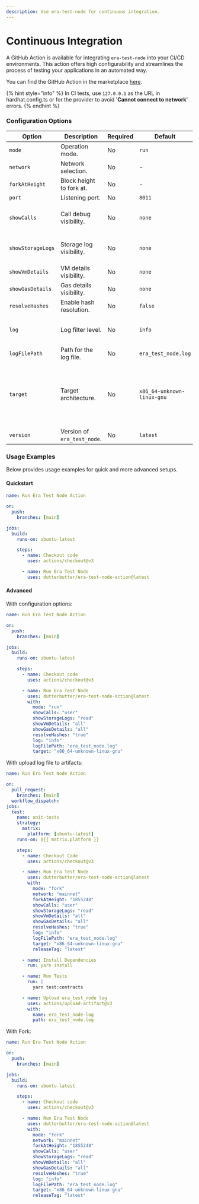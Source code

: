 ```yaml
---
description: Use era-test-node for continuous integration.
---
```


# Continuous Integration

A GitHub Action is available for integrating `era-test-node` into your CI/CD environments. This action offers high configurability and streamlines the process of testing your applications in an automated way.

You can find the GitHub Action in the marketplace [here](https://github.com/marketplace/actions/era-test-node-action).

{% hint style="info" %}
In CI tests, use `127.0.0.1` as the URL in hardhat.config.ts or for the provider to avoid '**Cannot connect to network**' errors.
{% endhint %}

### Configuration Options

<table><thead><tr><th width="209">Option</th><th>Description</th><th width="101">Required</th><th width="107">Default</th><th>Options</th></tr></thead><tbody><tr><td><code>mode</code></td><td>Operation mode.</td><td>No</td><td><code>run</code></td><td><code>run</code>, <code>fork</code></td></tr><tr><td><code>network</code></td><td>Network selection.</td><td>No</td><td>-</td><td>-</td></tr><tr><td><code>forkAtHeight</code></td><td>Block height to fork at.</td><td>No</td><td>-</td><td>-</td></tr><tr><td><code>port</code></td><td>Listening port.</td><td>No</td><td><code>8011</code></td><td>-</td></tr><tr><td><code>showCalls</code></td><td>Call debug visibility.</td><td>No</td><td><code>none</code></td><td><code>none</code>, <code>user</code>, <code>system</code>, <code>all</code></td></tr><tr><td><code>showStorageLogs</code></td><td>Storage log visibility.</td><td>No</td><td><code>none</code></td><td><code>none</code>, <code>read</code>, <code>write</code>, <code>all</code></td></tr><tr><td><code>showVmDetails</code></td><td>VM details visibility.</td><td>No</td><td><code>none</code></td><td><code>none</code>, <code>all</code></td></tr><tr><td><code>showGasDetails</code></td><td>Gas details visibility.</td><td>No</td><td><code>none</code></td><td><code>none</code>, <code>all</code></td></tr><tr><td><code>resolveHashes</code></td><td>Enable hash resolution.</td><td>No</td><td><code>false</code></td><td>-</td></tr><tr><td><code>log</code></td><td>Log filter level.</td><td>No</td><td><code>info</code></td><td><code>debug</code>, <code>info</code>, <code>warn</code>, <code>error</code></td></tr><tr><td><code>logFilePath</code></td><td>Path for the log file.</td><td>No</td><td><code>era_test_node.log</code></td><td>-</td></tr><tr><td><code>target</code></td><td>Target architecture.</td><td>No</td><td><code>x86_64-unknown-linux-gnu</code></td><td><code>x86_64-unknown-linux-gnu</code>, <code>x86_64-apple-darwin</code>, <code>aarch64-apple-darwin</code></td></tr><tr><td><code>version</code></td><td>Version of <code>era_test_node</code>.</td><td>No</td><td><code>latest</code></td><td>-</td></tr></tbody></table>

### Usage Examples <a href="#user-content--example-usage" id="user-content--example-usage"></a>

Below provides usage examples for quick and more advanced setups.

#### Quickstart <a href="#user-content-quickstart" id="user-content-quickstart"></a>

```yaml
name: Run Era Test Node Action

on:
  push:
    branches: [main]

jobs:
  build:
    runs-on: ubuntu-latest

    steps:
      - name: Checkout code
        uses: actions/checkout@v3

      - name: Run Era Test Node
        uses: dutterbutter/era-test-node-action@latest
```

#### Advanced <a href="#user-content-command-options" id="user-content-command-options"></a>

With configuration options:

```yaml
name: Run Era Test Node Action

on:
  push:
    branches: [main]

jobs:
  build:
    runs-on: ubuntu-latest

    steps:
      - name: Checkout code
        uses: actions/checkout@v3

      - name: Run Era Test Node
        uses: dutterbutter/era-test-node-action@latest
        with:
          mode: "run"
          showCalls: "user"
          showStorageLogs: "read"
          showVmDetails: "all"
          showGasDetails: "all"
          resolveHashes: "true"
          log: "info"
          logFilePath: "era_test_node.log"
          target: "x86_64-unknown-linux-gnu"
```

With upload log file to artifacts:

```yaml
name: Run Era Test Node Action

on:
  pull_request:
    branches: [main]
  workflow_dispatch:
jobs:
  test:
    name: unit-tests
    strategy:
      matrix:
        platform: [ubuntu-latest]
    runs-on: ${{ matrix.platform }}

    steps:
      - name: Checkout Code
        uses: actions/checkout@v3

      - name: Run Era Test Node
        uses: dutterbutter/era-test-node-action@latest
        with:
          mode: "fork"
          network: "mainnet"
          forkAtHeight: "1855248"
          showCalls: "user"
          showStorageLogs: "read"
          showVmDetails: "all"
          showGasDetails: "all"
          resolveHashes: "true"
          log: "info"
          logFilePath: "era_test_node.log"
          target: "x86_64-unknown-linux-gnu"
          releaseTag: "latest"

      - name: Install Dependencies
        run: yarn install

      - name: Run Tests
        run: |
          yarn test:contracts

      - name: Upload era_test_node log
        uses: actions/upload-artifact@v3
        with:
          name: era_test_node-log
          path: era_test_node.log
```

With Fork:

```yaml
name: Run Era Test Node Action

on:
  push:
    branches: [main]

jobs:
  build:
    runs-on: ubuntu-latest

    steps:
      - name: Checkout code
        uses: actions/checkout@v3

      - name: Run Era Test Node
        uses: dutterbutter/era-test-node-action@latest
        with:
          mode: "fork"
          network: "mainnet"
          forkAtHeight: "1855248"
          showCalls: "user"
          showStorageLogs: "read"
          showVmDetails: "all"
          showGasDetails: "all"
          resolveHashes: "true"
          log: "info"
          logFilePath: "era_test_node.log"
          target: "x86_64-unknown-linux-gnu"
          releaseTag: "latest"
```
